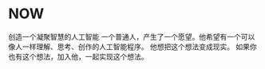 # NOW
创造一个凝聚智慧的人工智能
一个普通人，产生了一个愿望。他希望有一个可以像人一样理解、思考、创作的人工智能程序。
他想把这个想法变成现实。
如果你也有这个想法，加入他，一起实现这个想法。
